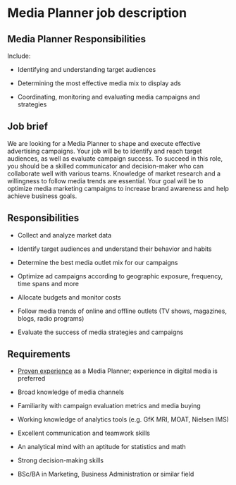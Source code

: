 # Media Planner job description


## Media Planner Responsibilities

Include:

* Identifying and understanding target audiences

* Determining the most effective media mix to display ads

* Coordinating, monitoring and evaluating media campaigns and strategies


## Job brief

We are looking for a Media Planner to shape and execute effective advertising campaigns. Your job will be to identify and reach target audiences, as well as evaluate campaign success.
To succeed in this role, you should be a skilled communicator and decision-maker who can collaborate well with various teams. Knowledge of market research and a willingness to follow media trends are essential.
Your goal will be to optimize media marketing campaigns to increase brand awareness and help achieve business goals.


## Responsibilities

* Collect and analyze market data

* Identify target audiences and understand their behavior and habits

* Determine the best media outlet mix for our campaigns

* Optimize ad campaigns according to geographic exposure, frequency, time spans and more

* Allocate budgets and monitor costs

* Follow media trends of online and offline outlets (TV shows, magazines, blogs, radio programs)

* Evaluate the success of media strategies and campaigns


## Requirements

* <a href="https://resources.workable.com/media-planner-interview-questions">Proven experience</a> as a Media Planner; experience in digital media is preferred

* Broad knowledge of media channels

* Familiarity with campaign evaluation metrics and media buying

* Working knowledge of analytics tools (e.g. GfK MRI, MOAT, Nielsen IMS)

* Excellent communication and teamwork skills

* An analytical mind with an aptitude for statistics and math

* Strong decision-making skills

* BSc/BA in Marketing, Business Administration or similar field
